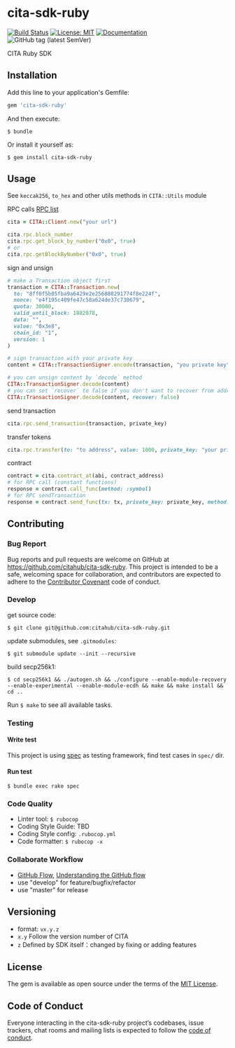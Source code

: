 # cita-sdk-ruby

[![Build Status](https://travis-ci.org/citahub/cita-sdk-ruby.svg?branch=master)](https://travis-ci.org/citahub/cita-sdk-ruby)
[![License: MIT](https://img.shields.io/github/license/citahub/cita-sdk-ruby.svg)](https://github.com/citahub/cita-sdk-ruby/blob/master/LICENSE.txt)
[![Documentation](http://img.shields.io/badge/docs-rdoc.info-blue.svg)](https://www.rubydoc.info/github/citahub/cita-sdk-ruby/master)
![GitHub tag (latest SemVer)](https://img.shields.io/github/tag/citahub/cita-sdk-ruby.svg)

CITA Ruby SDK

## Installation

Add this line to your application's Gemfile:

```ruby
gem 'cita-sdk-ruby'
```

And then execute:

    $ bundle

Or install it yourself as:

    $ gem install cita-sdk-ruby

## Usage

See `keccak256`, `to_hex` and other utils methods in `CITA::Utils` module

RPC calls [RPC list](https://docs.nervos.org/cita/#/rpc_guide/rpc)

```ruby
cita = CITA::Client.new("your url")

cita.rpc.block_number
cita.rpc.get_block_by_number("0x0", true)
# or
cita.rpc.getBlockByNumber("0x0", true) 
```

sign and unsign

```ruby
# make a Transaction object first
transaction = CITA::Transaction.new(
  to: "8ff0f5b85fba9a6429e2e256880291774f8e224f",
  nonce: "e4f195c409fe47c58a624de37c730679",
  quota: 30000,
  valid_until_block: 1882078,
  data: "",
  value: "0x3e8",
  chain_id: "1",
  version: 1
)

# sign transaction with your private key
content = CITA::TransactionSigner.encode(transaction, "you private key")

# you can unsign content by `decode` method
CITA::TransactionSigner.decode(content) 
# you can set `recover` to false if you don't want to recover from address and public key
CITA::TransactionSigner.decode(content, recover: false)
```

send transaction

```ruby
cita.rpc.send_transaction(transaction, private_key)
```

transfer tokens

```ruby
cita.rpc.transfer(to: "to address", value: 1000, private_key: "your private key")
```

contract

```ruby
contract = cita.contract_at(abi, contract_address)
# for RPC call (constant functions)
response = contract.call_func(method: :symbol)
# for RPC sendTransaction
response = contract.send_func(tx: tx, private_key: private_key, method: :transfer, params: [address, tokens])
```

## Contributing

### Bug Report

Bug reports and pull requests are welcome on GitHub at https://github.com/citahub/cita-sdk-ruby. This project is intended to be a safe, welcoming space for collaboration, and contributors are expected to adhere to the [Contributor Covenant](http://contributor-covenant.org) code of conduct.

### Develop

get source code:

```
$ git clone git@github.com:citahub/cita-sdk-ruby.git
```

update submodules, see `.gitmodules`:

```
$ git submodule update --init --recursive
```

build secp256k1:

```
$ cd secp256k1 && ./autogen.sh && ./configure --enable-module-recovery --enable-experimental --enable-module-ecdh && make && make install && cd ..
```

Run `$ make` to see all available tasks.

### Testing

#### Write test

This project is using [spec](https://github.com/rspec/rspec) as testing framework, find test cases in `spec/` dir.

#### Run test

```
$ bundle exec rake spec
```

### Code Quality

* Linter tool: `$ rubocop`
* Coding Style Guide: TBD
* Coding Style config: `.rubocop.yml`
* Code formatter: `$ rubocop -x`

### Collaborate Workflow

* [GitHub Flow](https://help.github.com/en/articles/github-flow), [Understanding the GitHub flow](https://guides.github.com/introduction/flow/)
* use "develop" for feature/bugfix/refactor 
* use "master" for release

## Versioning

- format: `vx.y.z`
- `x.y` Follow the version number of CITA
- `z` Defined by SDK itself：changed by fixing or adding features

## License

The gem is available as open source under the terms of the [MIT License](https://opensource.org/licenses/MIT).

## Code of Conduct

Everyone interacting in the cita-sdk-ruby project’s codebases, issue trackers, chat rooms and mailing lists is expected to follow the [code of conduct](https://github.com/citahub/cita-sdk-ruby/blob/master/CODE_OF_CONDUCT.md).
